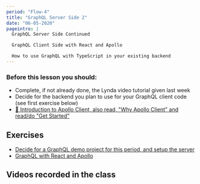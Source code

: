 ```yaml
---
period: "Flow-4"
title: "GraphQL Server Side 2"
date: "06-05-2020"
pageintro: |
  GraphQL Server Side Continued

  GraphQL Client Side with React and Apollo

  How to use GraphQL with TypeScript in your existing backend
---
```


<!--![Under construction](../../images/underconstruction.jpg)-->

### Before this lesson you should:

- Complete, if not already done, the Lynda video tutorial given last week
- Decide for the backend you plan to use for your GraphQL client code (see first exercise below)
- [:book: Introduction to Apollo Client, also read, "Why Apollo Client" and read/do "Get Started"](https://www.apollographql.com/docs/react/get-started/)
<!--BEGIN readings ##-->

<!--END readings ##-->

<!--BEGIN guides ##-->

<!--END guides ##-->

<!-- ## Lecture(s)-->

<!--BEGIN lectures ##-->

<!--END lectures ##-->

## Exercises

<!--BEGIN exercises ##-->

- [Decide for a GraphQL demo project for this period, and setup the server](https://docs.google.com/document/d/1qiFtAasy4mU1KBm7da3QMAHQYT1N_237xjumFUZRRq8/edit?usp=sharing)
- [GraphQL with React and Apollo](https://docs.google.com/document/d/131q3oNxAt7DEaNiliKYbqaALusvZXgdrlsE60UDxuz8/edit?usp=sharing)

<!--END exercises ##-->

## Videos recorded in the class

<!--BEGIN slides ##-->

<!--END slides ##-->
